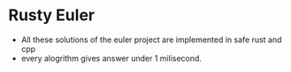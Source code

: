 # Rusty Euler

- All these solutions of the euler project are implemented in safe rust and cpp
- every alogrithm gives answer under 1 milisecond.
